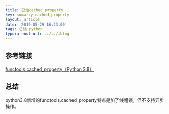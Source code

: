 ```yaml
---
title: 总结cached_property
key: sumarry_cached_property
layout: article
date: '2019-05-29 16:23:00'
tags: 总结 python
typora-root-url: ../../iblog
---
```


## 参考链接

[functools.cached_property（Python 3.8）](https://mp.weixin.qq.com/s/HDNRaBjSdMKE9lK4PYLlzw)

## 总结

python3.8新增的functools.cached_property特点是加了线程锁，但不支持异步操作。

